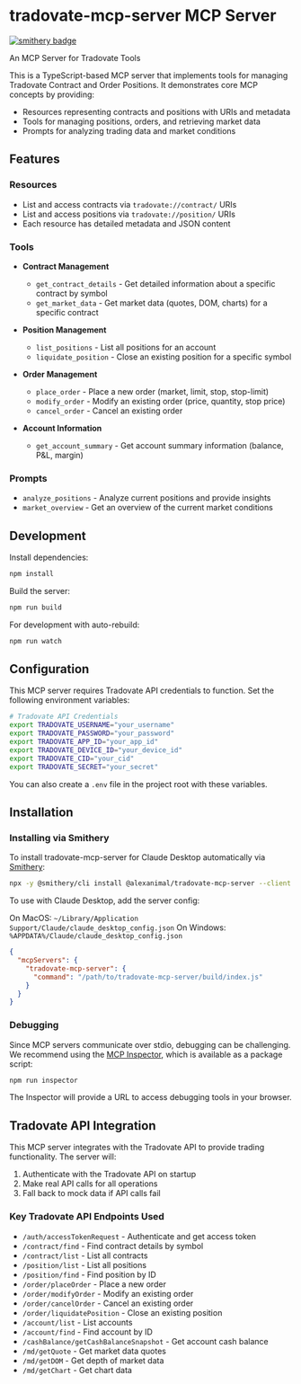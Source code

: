 # tradovate-mcp-server MCP Server

[![smithery badge](https://smithery.ai/badge/@alexanimal/tradovate-mcp-server)](https://smithery.ai/server/@alexanimal/tradovate-mcp-server)

An MCP Server for Tradovate Tools

This is a TypeScript-based MCP server that implements tools for managing Tradovate Contract and Order Positions. It demonstrates core MCP concepts by providing:

- Resources representing contracts and positions with URIs and metadata
- Tools for managing positions, orders, and retrieving market data
- Prompts for analyzing trading data and market conditions

## Features

### Resources
- List and access contracts via `tradovate://contract/` URIs
- List and access positions via `tradovate://position/` URIs
- Each resource has detailed metadata and JSON content

### Tools
- **Contract Management**
  - `get_contract_details` - Get detailed information about a specific contract by symbol
  - `get_market_data` - Get market data (quotes, DOM, charts) for a specific contract

- **Position Management**
  - `list_positions` - List all positions for an account
  - `liquidate_position` - Close an existing position for a specific symbol

- **Order Management**
  - `place_order` - Place a new order (market, limit, stop, stop-limit)
  - `modify_order` - Modify an existing order (price, quantity, stop price)
  - `cancel_order` - Cancel an existing order

- **Account Information**
  - `get_account_summary` - Get account summary information (balance, P&L, margin)

### Prompts
- `analyze_positions` - Analyze current positions and provide insights
- `market_overview` - Get an overview of the current market conditions

## Development

Install dependencies:
```bash
npm install
```

Build the server:
```bash
npm run build
```

For development with auto-rebuild:
```bash
npm run watch
```

## Configuration

This MCP server requires Tradovate API credentials to function. Set the following environment variables:

```bash
# Tradovate API Credentials
export TRADOVATE_USERNAME="your_username"
export TRADOVATE_PASSWORD="your_password"
export TRADOVATE_APP_ID="your_app_id"
export TRADOVATE_DEVICE_ID="your_device_id"
export TRADOVATE_CID="your_cid"
export TRADOVATE_SECRET="your_secret"
```

You can also create a `.env` file in the project root with these variables.

## Installation

### Installing via Smithery

To install tradovate-mcp-server for Claude Desktop automatically via [Smithery](https://smithery.ai/server/@alexanimal/tradovate-mcp-server):

```bash
npx -y @smithery/cli install @alexanimal/tradovate-mcp-server --client claude
```

To use with Claude Desktop, add the server config:

On MacOS: `~/Library/Application Support/Claude/claude_desktop_config.json`
On Windows: `%APPDATA%/Claude/claude_desktop_config.json`

```json
{
  "mcpServers": {
    "tradovate-mcp-server": {
      "command": "/path/to/tradovate-mcp-server/build/index.js"
    }
  }
}
```

### Debugging

Since MCP servers communicate over stdio, debugging can be challenging. We recommend using the [MCP Inspector](https://github.com/modelcontextprotocol/inspector), which is available as a package script:

```bash
npm run inspector
```

The Inspector will provide a URL to access debugging tools in your browser.

## Tradovate API Integration

This MCP server integrates with the Tradovate API to provide trading functionality. The server will:

1. Authenticate with the Tradovate API on startup
2. Make real API calls for all operations
3. Fall back to mock data if API calls fail

### Key Tradovate API Endpoints Used

- `/auth/accessTokenRequest` - Authenticate and get access token
- `/contract/find` - Find contract details by symbol
- `/contract/list` - List all contracts
- `/position/list` - List all positions
- `/position/find` - Find position by ID
- `/order/placeOrder` - Place a new order
- `/order/modifyOrder` - Modify an existing order
- `/order/cancelOrder` - Cancel an existing order
- `/order/liquidatePosition` - Close an existing position
- `/account/list` - List accounts
- `/account/find` - Find account by ID
- `/cashBalance/getCashBalanceSnapshot` - Get account cash balance
- `/md/getQuote` - Get market data quotes
- `/md/getDOM` - Get depth of market data
- `/md/getChart` - Get chart data
